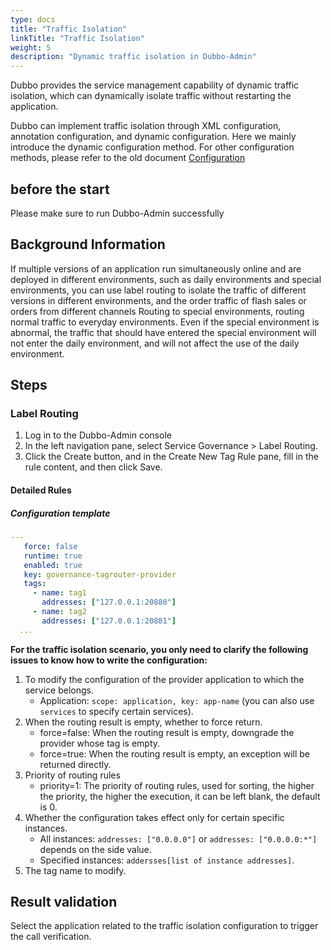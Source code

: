 ```yaml
---
type: docs
title: "Traffic Isolation"
linkTitle: "Traffic Isolation"
weight: 5
description: "Dynamic traffic isolation in Dubbo-Admin"
---
```


Dubbo provides the service management capability of dynamic traffic isolation, which can dynamically isolate traffic without restarting the application.

Dubbo can implement traffic isolation through XML configuration, annotation configuration, and dynamic configuration. Here we mainly introduce the dynamic configuration method. For other configuration methods, please refer to the old document [Configuration](/zh-cn/docsv2.7/user/configuration/)

## before the start

Please make sure to run Dubbo-Admin successfully

## Background Information

If multiple versions of an application run simultaneously online and are deployed in different environments, such as daily environments and special environments, you can use label routing to isolate the traffic of different versions in different environments, and the order traffic of flash sales or orders from different channels Routing to special environments, routing normal traffic to everyday environments. Even if the special environment is abnormal, the traffic that should have entered the special environment will not enter the daily environment, and will not affect the use of the daily environment.


## Steps

### Label Routing

1. Log in to the Dubbo-Admin console
2. In the left navigation pane, select Service Governance > Label Routing.
3. Click the Create button, and in the Create New Tag Rule pane, fill in the rule content, and then click Save.

#### Detailed Rules

##### Configuration template

```yaml
---
   force: false
   runtime: true
   enabled: true
   key: governance-tagrouter-provider
   tags:
     - name: tag1
       addresses: ["127.0.0.1:20880"]
     - name: tag2
       addresses: ["127.0.0.1:20881"]
  ...
```

**For the traffic isolation scenario, you only need to clarify the following issues to know how to write the configuration:**

1. To modify the configuration of the provider application to which the service belongs.
   - Application: `scope: application, key: app-name` (you can also use `services` to specify certain services).
2. When the routing result is empty, whether to force return.
   - force=false: When the routing result is empty, downgrade the provider whose tag is empty.
   - force=true: When the routing result is empty, an exception will be returned directly.
3. Priority of routing rules
   - priority=1: The priority of routing rules, used for sorting, the higher the priority, the higher the execution, it can be left blank, the default is 0.
4. Whether the configuration takes effect only for certain specific instances.
   - All instances: `addresses: ["0.0.0.0"]` or `addresses: ["0.0.0.0:*"]` depends on the side value.
   - Specified instances: `addersses[list of instance addresses]`.
5. The tag name to modify.

## Result validation
Select the application related to the traffic isolation configuration to trigger the call verification.